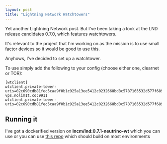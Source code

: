 ```yaml
---
layout: post
title: "Lightning Network Watchtowers"
---
```


Yet another Lightning Network post. But I've been taking a look at the LND release candidates 0.7.0, which features watchtowers.

It's relevant to the project that I'm working on as the mission is to use small factor devices so it would be good to use this.

Anyhows, I've decided to set up a watchtower.

To use simply add the following to your config (choose either one, clearnet or TOR):

```
[wtclient]
wtclient.private-tower-uris=02c690cdb81fec5caa9f0b1c925a13ee5412c0232668bd8c5787165532d577f689@ln-vps.nolim1t.co:9911
wtclient.private-tower-uris=02c690cdb81fec5caa9f0b1c925a13ee5412c0232668bd8c5787165532d577f689@lncmnlgypuendl5t.onion:9911
```

## Running it

I've got a dockerified version on **lncm/lnd:0.7.1-neutrino-wt** which you can use or you can use [this repo](https://gitlab.com/nolim1t/lnd/tree/v0.7.0-beta-rc3-mainnet) which should build on most environments

